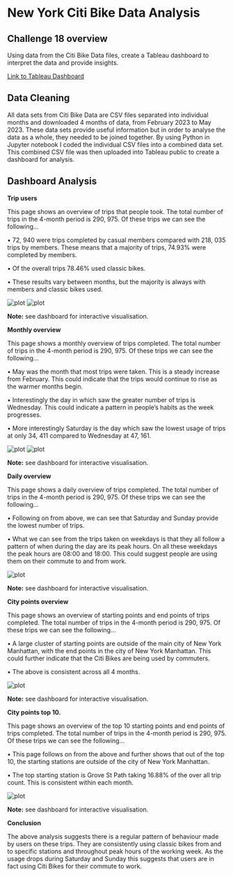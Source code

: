 # New York Citi Bike Data Analysis

## Challenge 18 overview

Using data from the Citi Bike Data files, create a Tableau dashboard to interpret the data and provide insights.

[Link to Tableau Dashboard](https://public.tableau.com/app/profile/hayley.fuller/viz/NewYorkCitiBikeDataDashboard/Tripusers#2)

## Data Cleaning
All data sets from Citi Bike Data are CSV files separated into individual months and downloaded 4 months of data, from February 2023 to May 2023.
These data sets provide useful information but in order to analyse the data as a whole, they needed to be joined together. By using Python in Jupyter notebook I coded the individual CSV files into a combined data set.
This combined CSV file was then uploaded into Tableau public to create a dashboard for analysis.

## Dashboard Analysis

**Trip users**

This page shows an overview of trips that people took. The total number of trips in the 4-month period is 290, 975. Of these trips we can see the following…

•	72, 940 were trips completed by casual members compared with 218, 035 trips by members. These means that a majority of trips, 74.93% were completed by members.

•	Of the overall trips 78.46% used classic bikes.

•	These results vary between months, but the majority is always with members and classic bikes used.

![plot](Images/Bike_type.png)          ![plot](Images/Member_type.png)

**Note:** see dashboard for interactive visualisation.

**Monthly overview**

This page shows a monthly overview of trips completed. The total number of trips in the 4-month period is 290, 975. Of these trips we can see the following…

•	May was the month that most trips were taken. This is a steady increase from February. This could indicate that the trips would continue to rise as the warmer months begin.

•	Interestingly the day in which saw the greater number of trips is Wednesday. This could indicate a pattern in people’s habits as the week progresses. 

•	More interestingly Saturday is the day which saw the lowest usage of trips at only 34, 411 compared to Wednesday at 47, 161.

![plot](Images/Trips_per_month.png)     ![plot](Images/Highest_trip_day_graph.png)

**Note:** see dashboard for interactive visualisation.

**Daily overview**

This page shows a daily overview of trips completed. The total number of trips in the 4-month period is 290, 975. Of these trips we can see the following…

•	Following on from above, we can see that Saturday and Sunday provide the lowest number of trips.

•	What we can see from the trips taken on weekdays is that they all follow a pattern of when during the day are its peak hours. On all these weekdays the peak hours are 08:00 and 18:00. This could suggest people are using them on their commute to and from work.

![plot](Images/Hour_of_day.png)

**Note:** see dashboard for interactive visualisation.

**City points overview**

This page shows an overview of starting points and end points of trips completed. The total number of trips in the 4-month period is 290, 975. Of these trips we can see the following…

•	A large cluster of starting points are outside of the main city of New York Manhattan, with the end points in the city of New York Manhattan. This could further indicate that the Citi Bikes are being used by commuters.

•	The above is consistent across all 4 months.

![plot](Images/Map_city_points.png)

**Note:** see dashboard for interactive visualisation.

**City points top 10.**

This page shows an overview of the top 10 starting points and end points of trips completed. The total number of trips in the 4-month period is 290, 975. Of these trips we can see the following…

•	This page follows on from the above and further shows that out of the top 10, the starting stations are outside of the city of New York Manhattan.

•	The top starting station is Grove St Path taking 16.88% of the over all trip count. This is consistent within each month. 

![plot](Images/Top_10.png)

**Note:** see dashboard for interactive visualisation.

**Conclusion**

The above analysis suggests there is a regular pattern of behaviour made by users on these trips. They are consistently using classic bikes from and to specific stations and throughout peak hours of the working week. As the usage drops during Saturday and Sunday this suggests that users are in fact using Citi Bikes for their commute to work.
